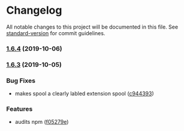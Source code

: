 # Changelog

All notable changes to this project will be documented in this file. See [standard-version](https://github.com/conventional-changelog/standard-version) for commit guidelines.

### [1.6.4](https://github.com/fabrix-app/spool-realtime/compare/v1.6.3...v1.6.4) (2019-10-06)

### [1.6.3](https://github.com/fabrix-app/spool-realtime/compare/v1.6.2...v1.6.3) (2019-10-05)


### Bug Fixes

* makes spool a clearly labled extension spool ([c944393](https://github.com/fabrix-app/spool-realtime/commit/c944393))


### Features

* audits npm ([f05279e](https://github.com/fabrix-app/spool-realtime/commit/f05279e))
